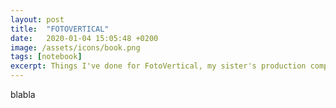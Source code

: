 ```yaml
---
layout: post
title:  "FOTOVERTICAL"
date:   2020-01-04 15:05:48 +0200
image: /assets/icons/book.png
tags: [notebook]
excerpt: Things I've done for FotoVertical, my sister's production company.
---
```


blabla